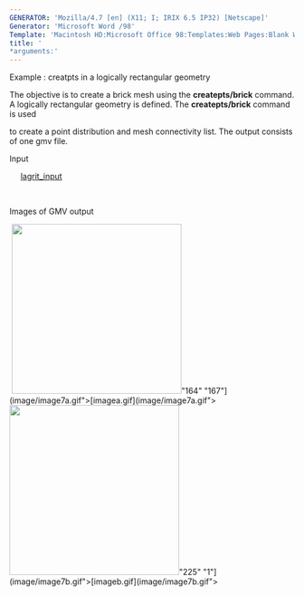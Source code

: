 ```yaml
---
GENERATOR: 'Mozilla/4.7 [en] (X11; I; IRIX 6.5 IP32) [Netscape]'
Generator: 'Microsoft Word /98'
Template: 'Macintosh HD:Microsoft Office 98:Templates:Web Pages:Blank Web Page'
title: '
*arguments:'
---
```


 Example : creatpts in a logically rectangular geometry

  The objective is to create a brick mesh using the
  **createpts/brick** command.
  A logically rectangular geometry is defined. The **createpts/brick**
  command is used

  to create a point distribution and mesh connectivity list. The
  output consists of one gmv file.

 Input

      [lagrit\_input](../lagrit_input7)

  

 Images of GMV output

  <img height="300" width="300" src="https://lanl.github.io/LaGriT/assets/images/image7tn.gif">"164"
 "167"](image/image7a.gif">[imagea.gif](image/image7a.gif"><img height="300" width="300" src="https://lanl.github.io/LaGriT/assets/images/image7btn.gif">"225"
 "1"](image/image7b.gif">[imageb.gif](image/image7b.gif">
